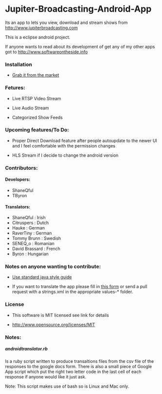 Jupiter-Broadcasting-Android-App
================================

Its an app to lets you view, download and stream shows from http://www.jupiterbroadcasting.com

This is a eclipse android project. 

If anyone wants to read about its development of get any of my other apps got to http://www.softwareontheside.info

### Installation

* [Grab it from the market](https://play.google.com/store/apps/details?id=jupiter.broadcasting.live.tv&hl=en)

### Fetures:

* Live RTSP Video Stream

* Live Audio Stream

* Categorized Show Feeds

### Upcoming features/To Do:

* Proper Direct Download feature after people autoupdate to the newer UI and I feel comfortable with the permission changes

* HLS Stream if I decide to change the android version

### Contributors:

#### Developers:

* ShaneQful
* TByron

#### Translators:

* ShaneQful      : Irish
* Citruspers     : Dutch
* Hauke          : German
* RaverTiny      : German
* Tommy Brunn    : Swedish
* SENEQ\_o       : Romanian
* David Brassard : French
* Byron          : Hungarian

### Notes on anyone wanting to contribute:

* [Use standard java style guide](http://www.oracle.com/technetwork/java/codeconv-138413.html)

* If you want to translate the app please fill in [this form](https://docs.google.com/forms/d/1m7tkmIxdvCA9effm-_BAH1azW-EtwZWElOx7qlecchE/viewform) or send a pull request with a strings.xml in the appropriate values-* folder.

### License

* This software is MIT licensed see link for details

* http://www.opensource.org/licenses/MIT

### Notes:

##### androidtranslator.rb
Is a ruby script written to produce transaltions files from the csv file of the responses to the google docs form. There is also a small piece of Google App script which put the right two letter code in the last cell of each response if anyone would like it just ask.

Note: This script makes use of bash so is Linux and Mac only.


